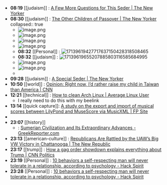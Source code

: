 - **08:19** [[judaism]] :  [A Few More Questions for This Seder | The New Yorker](https://www.newyorker.com/humor/daily-shouts/a-few-more-questions-for-this-seder)
- **08:30** [[judaism]] :  [The Other Children of Passover | The New Yorker](https://www.newyorker.com/humor/daily-shouts/the-other-children-of-passover?utm_source=nl&utm_brand=tny&utm_mailing=TNY_Humor_042224&utm_campaign=aud-dev&utm_medium=email&bxid=5be9e91324c17c6adf030df0&cndid=31901235&esrc=bounceX&utm_term=TNY_Humor)
  collapsed:: true
	- ![image.png](../assets/image_1713961860027_0.png)
	- ![image.png](../assets/image_1713961886763_0.png)
	- ![image.png](../assets/image_1713961913654_0.png)
	- ![image.png](../assets/image_1713961926735_0.png)
	- **08:32** [[Personal]] : ![17139619427717637150428318508465](../assets/17139619427717637150428318508465.webp)
	- **08:32** [[judaism]] : ![17139619655207885803116585684995](../assets/17139619655207885803116585684995.webp)
	- ![image.png](../assets/image_1713962029115_0.png)
	- ![image.png](../assets/image_1713962043702_0.png)
	-
- **09:28** [[judaism]] :  [A Special Seder | The New Yorker](https://www.newyorker.com/magazine/2016/04/25/a-special-seder?utm_source=nl&utm_brand=tny&utm_mailing=TNY_Humor_042224&utm_campaign=aud-dev&utm_medium=email&bxid=5be9e91324c17c6adf030df0&cndid=31901235&esrc=bounceX&utm_term=TNY_Humor)
- **10:50** [[world]] :  [Opinion: Right now, I’d rather raise my child in Taiwan than America | CNN](https://www.cnn.com/2024/04/22/opinions/taiwan-view-2024-us-election-wei/index.html)
- **12:21** [[technical]] :  [How to clean Arch Linux | Average Linux User](https://averagelinuxuser.com/clean-arch-linux/)
	- I really need to do this with my beelink
- **13:14** [[quick capture]]:  [A study on the export and import of musical scores between LilyPond and MuseScore via MusicXML | FP Site](https://francopasut.netlify.app/post/lilypond_musescore_musicxml/)
-
- **23:07** [[history]]
	- :  [Sumerian Civilization and Its Extraordinary Advances - GreekReporter.com](https://greekreporter.com/2024/04/24/sumerian-civilization-extraordinary-advances/)
- **23:13** [[american-culture]] :  [Republicans Are Rattled by the UAW’s Big VW Victory in Chattanooga | The New Republic](https://newrepublic.com/article/180880/volkswagen-uaw-win-shawn-fain)
- **23:17** [[trump]] :  [How a gag order showdown explains everything about Trump | CNN Politics](https://www.cnn.com/2024/04/23/politics/donald-trump-gag-order-analysis/index.html)
- **23:19** [[Personal]] :  [10 behaviors a self-respecting man will never tolerate in a relationship, according to psychology - Hack Spirit](https://hackspirit.com/behaviors-a-self-respecting-man-will-never-tolerate-in-a-relationship-according-to-psychology/)
- **23:28** [[Personal]] :  [10 behaviors a self-respecting man will never tolerate in a relationship, according to psychology - Hack Spirit](https://hackspirit.com/behaviors-a-self-respecting-man-will-never-tolerate-in-a-relationship-according-to-psychology/)

